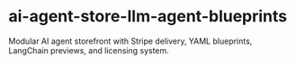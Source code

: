 # ai-agent-store-llm-agent-blueprints
Modular AI agent storefront with Stripe delivery, YAML blueprints, LangChain previews, and licensing system.
